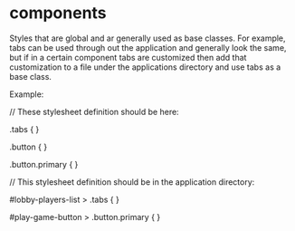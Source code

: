 # components

Styles that are global and ar generally used as base classes. For example, tabs can be used through out the application
and generally look the same, but if in a certain component tabs are customized then add that customization to a file
under the applications directory and use tabs as a base class.

Example:

// These stylesheet definition should be here:

.tabs { }

.button { }

.button.primary { }

// This stylesheet definition should be in the application directory:

\#lobby-players-list > .tabs { }

\#play-game-button > .button.primary { }
